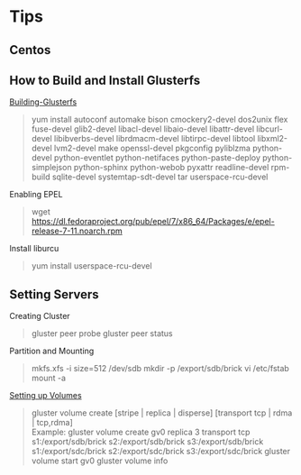 # Tips #
## Centos ##
## How to Build and Install Glusterfs ##
[Building-Glusterfs](https://docs.gluster.org/en/latest/Developer-guide/Building-GlusterFS/)
> yum install autoconf automake bison cmockery2-devel dos2unix flex fuse-devel glib2-devel libacl-devel libaio-devel libattr-devel libcurl-devel libibverbs-devel librdmacm-devel libtirpc-devel libtool libxml2-devel lvm2-devel make openssl-devel pkgconfig pyliblzma python-devel python-eventlet python-netifaces python-paste-deploy python-simplejson python-sphinx python-webob pyxattr readline-devel rpm-build sqlite-devel systemtap-sdt-devel tar userspace-rcu-devel

Enabling EPEL  
> wget https://dl.fedoraproject.org/pub/epel/7/x86_64/Packages/e/epel-release-7-11.noarch.rpm

Install liburcu  
> yum install userspace-rcu-devel

## Setting Servers ##
Creating Cluster
> gluster peer probe <server>
> gluster peer status  

Partition and Mounting

> mkfs.xfs -i size=512 /dev/sdb
> mkdir -p /export/sdb/brick
> vi /etc/fstab
> mount -a

[Setting up Volumes](https://docs.gluster.org/en/latest/Administrator%20Guide/Setting%20Up%20Volumes/)
> gluster volume create [stripe | replica | disperse] [transport tcp | rdma | tcp,rdma]  
Example:
> gluster volume create gv0 replica 3 transport tcp s1:/export/sdb/brick s2:/export/sdb/brick s3:/export/sdb/brick s1:/export/sdc/brick s2:/export/sdc/brick s3:/export/sdc/brick
> gluster volume start gv0
> gluster volume info

